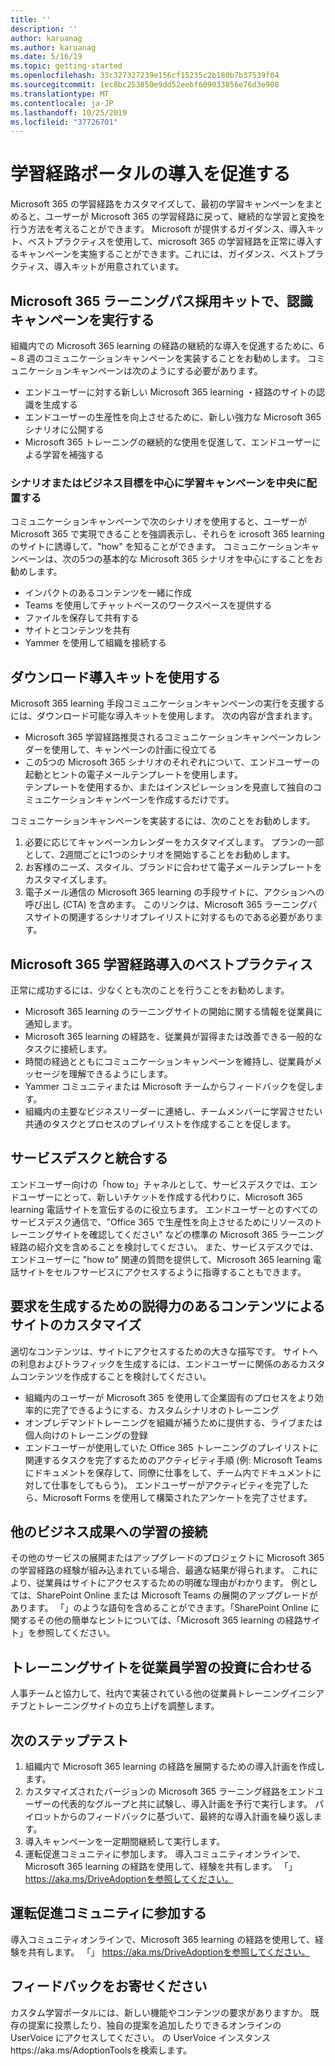 ```yaml
---
title: ''
description: ''
author: karuanag
ms.author: karuanag
ms.date: 5/16/19
ms.topic: getting-started
ms.openlocfilehash: 33c327327239e156cf15235c2b180b7b37539f04
ms.sourcegitcommit: 1ec8bc253850e9dd52eebf609033856e76d3e908
ms.translationtype: MT
ms.contentlocale: ja-JP
ms.lasthandoff: 10/25/2019
ms.locfileid: "37726701"
---
```

# <a name="drive-adoption-of-your-learning-pathways-portal"></a>学習経路ポータルの導入を促進する
Microsoft 365 の学習経路をカスタマイズして、最初の学習キャンペーンをまとめると、ユーザーが Microsoft 365 の学習経路に戻って、継続的な学習と変換を行う方法を考えることができます。 Microsoft が提供するガイダンス、導入キット、ベストプラクティスを使用して、microsoft 365 の学習経路を正常に導入するキャンペーンを実施することができます。これには、ガイダンス、ベストプラクティス、導入キットが用意されています。 

## <a name="run-awareness-campaigns-with-microsoft-365-learning-pathway-adoption-kit"></a>Microsoft 365 ラーニングパス採用キットで、認識キャンペーンを実行する
組織内での Microsoft 365 learning の経路の継続的な導入を促進するために、6 ~ 8 週のコミュニケーションキャンペーンを実装することをお勧めします。 コミュニケーションキャンペーンは次のようにする必要があります。 

- エンドユーザーに対する新しい Microsoft 365 learning ・経路のサイトの認識を生成する
- エンドユーザーの生産性を向上させるために、新しい強力な Microsoft 365 シナリオに公開する 
- Microsoft 365 トレーニングの継続的な使用を促進して、エンドユーザーによる学習を補強する

### <a name="center-your-learning-campaigns-around-scenarios-or-business-goals"></a>シナリオまたはビジネス目標を中心に学習キャンペーンを中央に配置する
コミュニケーションキャンペーンで次のシナリオを使用すると、ユーザーが Microsoft 365 で実現できることを強調表示し、それらを icrosoft 365 learning のサイトに誘導して、"how" を知ることができます。 コミュニケーションキャンペーンは、次の5つの基本的な Microsoft 365 シナリオを中心にすることをお勧めします。

- インパクトのあるコンテンツを一緒に作成
- Teams を使用してチャットベースのワークスペースを提供する
- ファイルを保存して共有する
- サイトとコンテンツを共有
- Yammer を使用して組織を接続する

## <a name="use-the-download-adoption-kit"></a>ダウンロード導入キットを使用する
Microsoft 365 learning 手段コミュニケーションキャンペーンの実行を支援するには、ダウンロード可能な導入キットを使用します。 次の内容が含まれます。 

- Microsoft 365 学習経路推奨されるコミュニケーションキャンペーンカレンダーを使用して、キャンペーンの計画に役立てる
- この5つの Microsoft 365 シナリオのそれぞれについて、エンドユーザーの起動とヒントの電子メールテンプレートを使用します。    
テンプレートを使用するか、またはインスピレーションを見直して独自のコミュニケーションキャンペーンを作成するだけです。

コミュニケーションキャンペーンを実装するには、次のことをお勧めします。 
1. 必要に応じてキャンペーンカレンダーをカスタマイズします。 プランの一部として、2週間ごとに1つのシナリオを開始することをお勧めします。
2. お客様のニーズ、スタイル、ブランドに合わせて電子メールテンプレートをカスタマイズします。
3. 電子メール通信の Microsoft 365 learning の手段サイトに、アクションへの呼び出し (CTA) を含めます。 このリンクは、Microsoft 365 ラーニングパスサイトの関連するシナリオプレイリストに対するものである必要があります。

## <a name="microsoft-365-learning-pathways-adoption-best-practices"></a>Microsoft 365 学習経路導入のベストプラクティス
正常に成功するには、少なくとも次のことを行うことをお勧めします。
- Microsoft 365 learning のラーニングサイトの開始に関する情報を従業員に通知します。  
- Microsoft 365 learning の経路を、従業員が習得または改善できる一般的なタスクに接続します。
- 時間の経過とともにコミュニケーションキャンペーンを維持し、従業員がメッセージを理解できるようにします。
- Yammer コミュニティまたは Microsoft チームからフィードバックを促します。
- 組織内の主要なビジネスリーダーに連絡し、チームメンバーに学習させたい共通のタスクとプロセスのプレイリストを作成することを促します。  

## <a name="integrate-with-your-service-desk"></a>サービスデスクと統合する
エンドユーザー向けの「how to」チャネルとして、サービスデスクでは、エンドユーザーにとって、新しいチケットを作成する代わりに、Microsoft 365 learning 電話サイトを宣伝するのに役立ちます。 エンドユーザーとのすべてのサービスデスク通信で、"Office 365 で生産性を向上させるためにリソースのトレーニングサイトを確認してください" などの標準の Microsoft 365 ラーニング経路の紹介文を含めることを検討してください。 また、サービスデスクでは、エンドユーザーに "how to" 関連の質問を提供して、Microsoft 365 learning 電話サイトをセルフサービスにアクセスするように指導することもできます。 

## <a name="customize-the-site-with-compelling-content-to-generate-demand"></a>要求を生成するための説得力のあるコンテンツによるサイトのカスタマイズ
適切なコンテンツは、サイトにアクセスするための大きな描写です。 サイトへの利息およびトラフィックを生成するには、エンドユーザーに関係のあるカスタムコンテンツを作成することを検討してください。 
- 組織内のユーザーが Microsoft 365 を使用して企業固有のプロセスをより効率的に完了できるようにする、カスタムシナリオのトレーニング
- オンプレデマンドトレーニングを組織が補うために提供する、ライブまたは個人向けのトレーニングの登録
- エンドユーザーが使用していた Office 365 トレーニングのプレイリストに関連するタスクを完了するためのアクティビティ手順 (例: Microsoft Teams にドキュメントを保存して、同僚に仕事をして、チーム内でドキュメントに対して仕事をしてもらう)。 エンドユーザーがアクティビティを完了したら、Microsoft Forms を使用して構築されたアンケートを完了させます。    

## <a name="connect-learning-to-other-business-outcomes"></a>他のビジネス成果への学習の接続
その他のサービスの展開またはアップグレードのプロジェクトに Microsoft 365 の学習経路の経験が組み込まれている場合、最適な結果が得られます。 これにより、従業員はサイトにアクセスするための明確な理由がわかります。 例としては、SharePoint Online または Microsoft Teams の展開のアップグレードがあります。 「」のような語句を含めることができます。「SharePoint Online に関するその他の簡単なヒントについては、「Microsoft 365 learning の経路サイト」を参照してください。

## <a name="align-the-training-site-to-investments-in-your-employee-learning"></a>トレーニングサイトを従業員学習の投資に合わせる
人事チームと協力して、社内で実装されている他の従業員トレーニングイニシアチブとトレーニングサイトの立ち上げを調整します。

## <a name="next-steps-test"></a>次のステップテスト
1.  組織内で Microsoft 365 learning の経路を展開するための導入計画を作成します。
2.  カスタマイズされたバージョンの Microsoft 365 ラーニング経路をエンドユーザーの代表的なグループと共に試験し、導入計画を予行で実行します。 パイロットからのフィードバックに基づいて、最終的な導入計画を繰り返します。
3.  導入キャンペーンを一定期間継続して実行します。 
4.  運転促進コミュニティに参加します。 導入コミュニティオンラインで、Microsoft 365 learning の経路を使用して、経験を共有します。 「」 https://aka.ms/DriveAdoptionを参照してください。 


## <a name="join-the-driving-adoption-community"></a>運転促進コミュニティに参加する

導入コミュニティオンラインで、Microsoft 365 learning の経路を使用して、経験を共有します。  「」 https://aka.ms/DriveAdoptionを参照してください。

## <a name="give-us-feedback"></a>フィードバックをお寄せください

カスタム学習ポータルには、新しい機能やコンテンツの要求がありますか。  既存の提案に投票したり、独自の提案を追加したりできるオンラインの UserVoice にアクセスしてください。  の UserVoice インスタンスhttps://aka.ms/AdoptionToolsを検索します。
